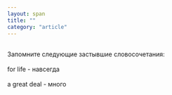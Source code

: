 ```yaml
---
layout: span
title: ""
category: "article"
---
```

<span class="rules"><br>Запомните следующие застывшие словосочетания: <br><br>
for life  - навсегда<br><br>
a great deal - много<br></span>